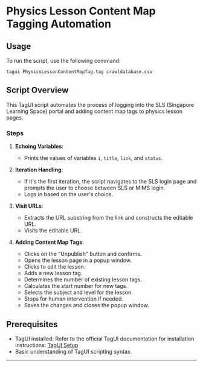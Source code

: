 
# Physics Lesson Content Map Tagging Automation

## Usage

To run the script, use the following command:

```
tagui PhysicsLessonContentMapTag.tag crawldatabase.csv
```

## Script Overview

This TagUI script automates the process of logging into the SLS (Singapore Learning Space) portal and adding content map tags to physics lesson pages.

### Steps

1. **Echoing Variables**: 
   - Prints the values of variables `i`, `title`, `link`, and `status`.

2. **Iteration Handling**:
   - If it's the first iteration, the script navigates to the SLS login page and prompts the user to choose between SLS or MIMS login.
   - Logs in based on the user's choice.

3. **Visit URLs**:
   - Extracts the URL substring from the link and constructs the editable URL.
   - Visits the editable URL.

4. **Adding Content Map Tags**:
   - Clicks on the "Unpublish" button and confirms.
   - Opens the lesson page in a popup window.
   - Clicks to edit the lesson.
   - Adds a new lesson tag.
   - Determines the number of existing lesson tags.
   - Calculates the start number for new tags.
   - Selects the subject and level for the lesson.
   - Stops for human intervention if needed.
   - Saves the changes and closes the popup window.

## Prerequisites

- TagUI installed: Refer to the official TagUI documentation for installation instructions: [TagUI Setup](https://tagui.readthedocs.io/en/latest/setup.html)
- Basic understanding of TagUI scripting syntax.

---

